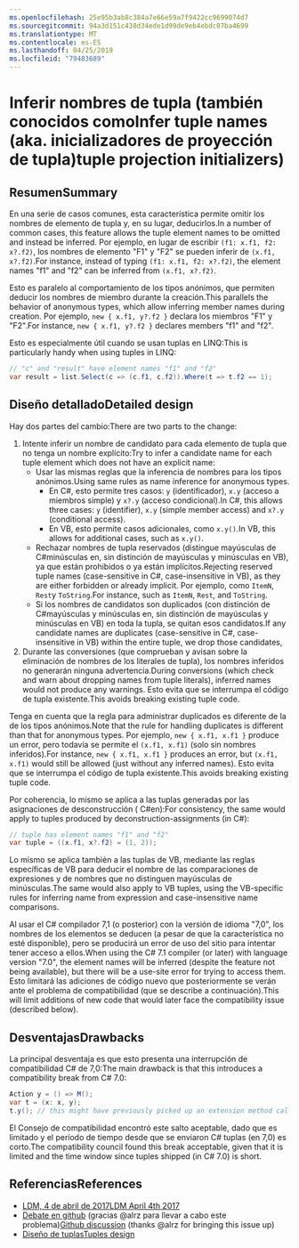 ```yaml
---
ms.openlocfilehash: 25e95b3ab8c384a7e66e59a7f9422cc9699074d7
ms.sourcegitcommit: 94a3d151c438d34ede1d99de9eb4ebdc07ba4699
ms.translationtype: MT
ms.contentlocale: es-ES
ms.lasthandoff: 04/25/2019
ms.locfileid: "79483689"
---
```

# <a name="infer-tuple-names-aka-tuple-projection-initializers"></a><span data-ttu-id="45043-101">Inferir nombres de tupla (también conocidos como</span><span class="sxs-lookup"><span data-stu-id="45043-101">Infer tuple names (aka.</span></span> <span data-ttu-id="45043-102">inicializadores de proyección de tupla)</span><span class="sxs-lookup"><span data-stu-id="45043-102">tuple projection initializers)</span></span>

## <a name="summary"></a><span data-ttu-id="45043-103">Resumen</span><span class="sxs-lookup"><span data-stu-id="45043-103">Summary</span></span>
[summary]: #summary

<span data-ttu-id="45043-104">En una serie de casos comunes, esta característica permite omitir los nombres de elemento de tupla y, en su lugar, deducirlos.</span><span class="sxs-lookup"><span data-stu-id="45043-104">In a number of common cases, this feature allows the tuple element names to be omitted and instead be inferred.</span></span> <span data-ttu-id="45043-105">Por ejemplo, en lugar de escribir `(f1: x.f1, f2: x?.f2)`, los nombres de elemento "F1" y "F2" se pueden inferir de `(x.f1, x?.f2)`.</span><span class="sxs-lookup"><span data-stu-id="45043-105">For instance, instead of typing `(f1: x.f1, f2: x?.f2)`, the element names "f1" and "f2" can be inferred from `(x.f1, x?.f2)`.</span></span>

<span data-ttu-id="45043-106">Esto es paralelo al comportamiento de los tipos anónimos, que permiten deducir los nombres de miembro durante la creación.</span><span class="sxs-lookup"><span data-stu-id="45043-106">This parallels the behavior of  anonymous types, which allow inferring member names during creation.</span></span> <span data-ttu-id="45043-107">Por ejemplo, `new { x.f1, y?.f2 }` declara los miembros "F1" y "F2".</span><span class="sxs-lookup"><span data-stu-id="45043-107">For instance, `new { x.f1, y?.f2 }` declares members "f1" and "f2".</span></span>

<span data-ttu-id="45043-108">Esto es especialmente útil cuando se usan tuplas en LINQ:</span><span class="sxs-lookup"><span data-stu-id="45043-108">This is particularly handy when using tuples in LINQ:</span></span>

```csharp
// "c" and "result" have element names "f1" and "f2"
var result = list.Select(c => (c.f1, c.f2)).Where(t => t.f2 == 1); 
```

## <a name="detailed-design"></a><span data-ttu-id="45043-109">Diseño detallado</span><span class="sxs-lookup"><span data-stu-id="45043-109">Detailed design</span></span>
[design]: #detailed-design

<span data-ttu-id="45043-110">Hay dos partes del cambio:</span><span class="sxs-lookup"><span data-stu-id="45043-110">There are two parts to the change:</span></span>

1.  <span data-ttu-id="45043-111">Intente inferir un nombre de candidato para cada elemento de tupla que no tenga un nombre explícito:</span><span class="sxs-lookup"><span data-stu-id="45043-111">Try to infer a candidate name for each tuple element which does not have an explicit name:</span></span>
    -   <span data-ttu-id="45043-112">Usar las mismas reglas que la inferencia de nombres para los tipos anónimos.</span><span class="sxs-lookup"><span data-stu-id="45043-112">Using same rules as name inference for anonymous types.</span></span>
        - <span data-ttu-id="45043-113">En C#, esto permite tres casos: `y` (identificador), `x.y` (acceso a miembros simple) y `x?.y` (acceso condicional).</span><span class="sxs-lookup"><span data-stu-id="45043-113">In C#, this allows three cases: `y` (identifier), `x.y` (simple member access) and `x?.y` (conditional access).</span></span>
        - <span data-ttu-id="45043-114">En VB, esto permite casos adicionales, como `x.y()`.</span><span class="sxs-lookup"><span data-stu-id="45043-114">In VB, this allows for additional cases, such as `x.y()`.</span></span>
    -   <span data-ttu-id="45043-115">Rechazar nombres de tupla reservados (distingue mayúsculas de C#minúsculas en, sin distinción de mayúsculas y minúsculas en VB), ya que están prohibidos o ya están implícitos.</span><span class="sxs-lookup"><span data-stu-id="45043-115">Rejecting reserved tuple names (case-sensitive in C#, case-insensitive in VB), as they are either forbidden or already implicit.</span></span> <span data-ttu-id="45043-116">Por ejemplo, como `ItemN`, `Rest`y `ToString`.</span><span class="sxs-lookup"><span data-stu-id="45043-116">For instance, such as `ItemN`, `Rest`, and `ToString`.</span></span>
    -   <span data-ttu-id="45043-117">Si los nombres de candidatos son duplicados (con distinción de C#mayúsculas y minúsculas en, sin distinción de mayúsculas y minúsculas en VB) en toda la tupla, se quitan esos candidatos.</span><span class="sxs-lookup"><span data-stu-id="45043-117">If any candidate names are duplicates (case-sensitive in C#, case-insensitive in VB) within the entire tuple, we drop those candidates,</span></span>
2.  <span data-ttu-id="45043-118">Durante las conversiones (que comprueban y avisan sobre la eliminación de nombres de los literales de tupla), los nombres inferidos no generarán ninguna advertencia.</span><span class="sxs-lookup"><span data-stu-id="45043-118">During conversions (which check and warn about dropping names from tuple literals), inferred names would not produce any warnings.</span></span> <span data-ttu-id="45043-119">Esto evita que se interrumpa el código de tupla existente.</span><span class="sxs-lookup"><span data-stu-id="45043-119">This avoids breaking existing tuple code.</span></span>

<span data-ttu-id="45043-120">Tenga en cuenta que la regla para administrar duplicados es diferente de la de los tipos anónimos.</span><span class="sxs-lookup"><span data-stu-id="45043-120">Note that the rule for handling duplicates is different than that for anonymous types.</span></span> <span data-ttu-id="45043-121">Por ejemplo, `new { x.f1, x.f1 }` produce un error, pero todavía se permite el `(x.f1, x.f1)` (solo sin nombres inferidos).</span><span class="sxs-lookup"><span data-stu-id="45043-121">For instance, `new { x.f1, x.f1 }` produces an error, but `(x.f1, x.f1)` would still be allowed (just without any inferred names).</span></span> <span data-ttu-id="45043-122">Esto evita que se interrumpa el código de tupla existente.</span><span class="sxs-lookup"><span data-stu-id="45043-122">This avoids breaking existing tuple code.</span></span>

<span data-ttu-id="45043-123">Por coherencia, lo mismo se aplica a las tuplas generadas por las asignaciones de desconstrucción ( C#en):</span><span class="sxs-lookup"><span data-stu-id="45043-123">For consistency, the same would apply to tuples produced by deconstruction-assignments (in C#):</span></span>

```csharp
// tuple has element names "f1" and "f2" 
var tuple = ((x.f1, x?.f2) = (1, 2));
```

<span data-ttu-id="45043-124">Lo mismo se aplica también a las tuplas de VB, mediante las reglas específicas de VB para deducir el nombre de las comparaciones de expresiones y de nombres que no distinguen mayúsculas de minúsculas.</span><span class="sxs-lookup"><span data-stu-id="45043-124">The same would also apply to VB tuples, using the VB-specific rules for inferring name from expression and case-insensitive name comparisons.</span></span>

<span data-ttu-id="45043-125">Al usar el C# compilador 7,1 (o posterior) con la versión de idioma "7,0", los nombres de los elementos se deducen (a pesar de que la característica no esté disponible), pero se producirá un error de uso del sitio para intentar tener acceso a ellos.</span><span class="sxs-lookup"><span data-stu-id="45043-125">When using the C# 7.1 compiler (or later) with language version "7.0", the element names will be inferred (despite the feature not being available), but there will be a use-site error for trying to access them.</span></span> <span data-ttu-id="45043-126">Esto limitará las adiciones de código nuevo que posteriormente se verán ante el problema de compatibilidad (que se describe a continuación).</span><span class="sxs-lookup"><span data-stu-id="45043-126">This will limit additions of new code that would later face the compatibility issue (described below).</span></span>

## <a name="drawbacks"></a><span data-ttu-id="45043-127">Desventajas</span><span class="sxs-lookup"><span data-stu-id="45043-127">Drawbacks</span></span>
[drawbacks]: #drawbacks

<span data-ttu-id="45043-128">La principal desventaja es que esto presenta una interrupción de compatibilidad C# de 7,0:</span><span class="sxs-lookup"><span data-stu-id="45043-128">The main drawback is that this introduces a compatibility break from C# 7.0:</span></span>

```csharp
Action y = () => M();
var t = (x: x, y);
t.y(); // this might have previously picked up an extension method called “y”, but would now call the lambda.
```

<span data-ttu-id="45043-129">El Consejo de compatibilidad encontró este salto aceptable, dado que es limitado y el período de tiempo desde que se enviaron C# tuplas (en 7,0) es corto.</span><span class="sxs-lookup"><span data-stu-id="45043-129">The compatibility council found this break acceptable, given that it is limited and the time window since tuples shipped (in C# 7.0) is short.</span></span>

## <a name="references"></a><span data-ttu-id="45043-130">Referencias</span><span class="sxs-lookup"><span data-stu-id="45043-130">References</span></span>
- [<span data-ttu-id="45043-131">LDM, 4 de abril de 2017</span><span class="sxs-lookup"><span data-stu-id="45043-131">LDM April 4th 2017</span></span>](https://github.com/dotnet/csharplang/blob/master/meetings/2017/LDM-2017-04-05.md#tuple-names)
- <span data-ttu-id="45043-132">[Debate en github](https://github.com/dotnet/csharplang/issues/370) (gracias @alrz para llevar a cabo este problema)</span><span class="sxs-lookup"><span data-stu-id="45043-132">[Github discussion](https://github.com/dotnet/csharplang/issues/370) (thanks @alrz for bringing this issue up)</span></span>
- [<span data-ttu-id="45043-133">Diseño de tuplas</span><span class="sxs-lookup"><span data-stu-id="45043-133">Tuples design</span></span>](https://github.com/dotnet/roslyn/blob/master/docs/features/tuples.md)
